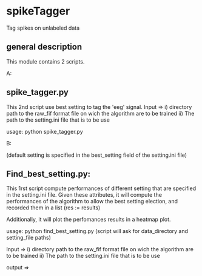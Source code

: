 # spikeTagger
Tag spikes on unlabeled data 

## general description 
This module contains 2 scripts.


A:
## spike_tagger.py

This 2nd script use best setting to tag the 'eeg' signal.
Input => 
i) directory path to the raw_fif format file on wich the algorithm are to be trained
ii) The path to the setting.ini file that is to be use

usage:
python spike_tagger.py

B:

(default setting is specified in the best_setting field of the setting.ini file)
## Find_best_setting.py:

This 1rst script compute performances of different setting that are specified in the setting.ini file.
Given these attributes, it will compute the performances of the algorithm to allow the best setting election, 
and recorded them in a list (res := results)

Additionally, it will plot the perfomances results in a heatmap plot.

usage: 
python find_best_setting.py 
(script will ask for data_directory and setting_file paths)


Input => 
i) directory path to the raw_fif format file on wich the algorithm are to be trained
ii) The path to the setting.ini file that is to be use

output => 
